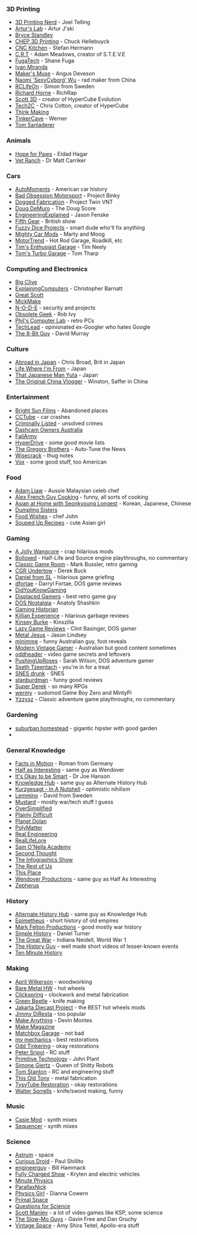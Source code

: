 ### 3D Printing

* [3D Printing Nerd](https://www.youtube.com/channel/UC_7aK9PpYTqt08ERh1MewlQ) - Joel Telling
* [Artur's Lab](https://www.youtube.com/channel/UC8Kh4ug_aRQPjeidIsYawFA) - Artur J'ski
* [Bryce Standley](https://www.youtube.com/channel/UCRvDNuWAtzaZARrFaFAgUCg)
* [CHEP 3D Printing](https://www.youtube.com/user/beginnerelectronics) - Chuck Hellebuyck
* [CNC Kitchen](https://www.youtube.com/channel/UCiczXOhGpvoQGhOL16EZiTg) - Stefan Hermann
* [C.R.T](https://www.youtube.com/channel/UCIi0sokRP7JKU-f0HHIhicw) - Adam Meadows, creator of S.T.E.V.E
* [FugaTech](https://www.youtube.com/user/fuganater987) - Shane Fuga
* [Ivan Miranda](https://www.youtube.com/channel/UCF3cDM_hQMtIEJvEW1BZugg)
* [Maker's Muse](https://www.youtube.com/user/TheMakersMuse) - Angus Deveson
* [Naomi 'SexyCyborg' Wu](https://www.youtube.com/c/SexyCyborg) - rad maker from China
* [RCLifeOn](https://www.youtube.com/user/RcLifeOnSimon) - Simon from Sweden
* [Richard Horne](https://www.youtube.com/user/RichRap2011) - RichRap
* [Scott 3D](https://www.youtube.com/channel/UCSsDLXiBMSJVbn3lPDxhe3Q) - creator of HyperCube Evolution
* [Tech2C](https://www.youtube.com/channel/UC_scf0U4iSELX22nC60WDSg) - Chris Cotton, creator of HyperCube
* [Think Making](https://www.youtube.com/channel/UCP3C4lgdnERHfpbGE0mZobw)
* [TinkerCave](https://www.youtube.com/user/MoOdyDeluXe) - Werner
* [Tom Sanladerer](https://www.youtube.com/user/ThomasSanladerer)

### Animals

* [Hope for Paws](https://www.youtube.com/user/eldad75) - Eldad Hagar
* [Vet Ranch](https://www.youtube.com/user/VetRanch) - Dr Matt Carriker

### Cars

* [AutoMoments](https://www.youtube.com/user/TheCarMeat) - American car history
* [Bad Obsession Motorsport](https://www.youtube.com/user/badobsessionmsport) - Project Binky
* [Dogged Fabrication](https://www.youtube.com/channel/UCrK2_gqI4knOij31p_iandQ) - Project Twin VNT
* [Doug DeMuro](https://www.youtube.com/channel/UCsqjHFMB_JYTaEnf_vmTNqg) - The Doug Score
* [EngineeringExplained](https://www.youtube.com/user/EngineeringExplained) - Jason Fenske
* [Fifth Gear](https://www.youtube.com/user/fifthgearuk) - British show
* [Fuzzy Dice Projects](https://www.youtube.com/user/FuzzyDicePimp) - smart dude who'll fix anything
* [Mighty Car Mods](https://www.youtube.com/user/mightycarmods) - Marty and Moog
* [MotorTrend](https://www.youtube.com/user/MotorTrend) - Hot Rod Garage, Roadkill, etc
* [Tim's Enthusiast Garage](https://www.youtube.com/channel/UCSHC8vHIPzE5EaYjHgx1Tmw) - Tim Neely
* [Tom's Turbo Garage](https://www.youtube.com/user/turbomiragedude) - Tom Tharp

### Computing and Electronics

* [Big Clive](https://www.youtube.com/user/bigclivedotcom)
* [ExplainingComputers](https://www.youtube.com/user/explainingcomputers) - Christopher Barnatt
* [Great Scott](https://www.youtube.com/user/greatscottlab)
* [MickMake](https://www.youtube.com/channel/UC7GMT3ohvYEAJFDenzj9EMQ)
* [N-O-D-E](https://www.youtube.com/channel/UCvrLvII5oxSWEMEkszrxXEA) - security and projects
* [Obsolete Geek](https://www.youtube.com/user/robivy64) - Rob Ivy
* [Phil's Computer Lab](https://www.youtube.com/user/philscomputerlab) - retro PCs
* [TechLead](https://www.youtube.com/channel/UC4xKdmAXFh4ACyhpiQ_3qBw) - opinionated ex-Googler who hates Google
* [The 8-Bit Guy](https://www.youtube.com/user/adric22) - David Murray

### Culture

* [Abroad in Japan](https://www.youtube.com/user/cmbroad44) - Chris Broad, Brit in Japan
* [Life Where I'm From](https://www.youtube.com/channel/UCqwxJts-6yF33rupyF_DCsA) - Japan
* [That Japanese Man Yuta](https://www.youtube.com/user/YPlusShow) - Japan
* [The Original China Vlogger](https://www.youtube.com/user/serpentza) - Winston, Saffer in China

### Entertainment

* [Bright Sun Films](https://www.youtube.com/user/BrightSunGaming) - Abandoned places
* [CCTube](https://www.youtube.com/user/CrashCarTube) - car crashes
* [Criminally Listed](https://www.youtube.com/channel/UCs3iFCPtX0gzkKxCrobO4ig) - unsolved crimes
* [Dashcam Owners Australia](https://www.youtube.com/user/DashCamOwnersAustral)
* [FailArmy](https://www.youtube.com/user/failarmy)
* [HyperDrive](https://www.youtube.com/channel/UCPBIyhZKfSCb9Wex291cquA) - some good movie lists
* [The Gregory Brothers](https://www.youtube.com/user/schmoyoho) - Auto-Tune the News
* [Wisecrack](https://www.youtube.com/user/thugnotes) - thug notes
* [Vox](https://www.youtube.com/user/voxdotcom) - some good stuff, too American

### Food

* [Adam Liaw](https://www.youtube.com/channel/UC9TM3Lrth8MQjHrttZJZiEw) - Aussie Malaysian celeb chef
* [Alex French Guy Cooking](https://www.youtube.com/user/FrenchGuyCooking) - funny, all sorts of cooking
* [Asian at Home with Seonkyoung Longest](https://www.youtube.com/user/SeonkyoungLongest) - Korean, Japanese, Chinese
* [Dumpling Sisters](https://www.youtube.com/channel/UC__QnZctmizPLK22sqH_qTQ)
* [Food Wishes](https://www.youtube.com/user/foodwishes) - chef John
* [Souped Up Recipes](https://www.youtube.com/channel/UC3HjB3X8jeENm46HCkI0Inw) - cute Asian girl

### Gaming

* [A Jolly Wangcore](https://www.youtube.com/channel/UCQEnQfezywrAwkHWX_Uo_Qg) - crap hilarious mods
* [Bolloxed](https://www.youtube.com/user/bolloxedballs) - Half-Life and Source engine playthroughs, no commentary
* [Classic Game Room](https://www.youtube.com/user/InecomCompany) - Mark Bussler, retro gaming
* [CGR Undertow](https://www.youtube.com/user/CGRundertow) - Derek Buck
* [Daniel from SL](https://www.youtube.com/user/CaramelHoteI) - hilarious game griefing
* [dfortae](https://www.youtube.com/user/dfortae) - Darryl Fortae, DOS game reviews
* [DidYouKnowGaming](https://www.youtube.com/user/DYKGaming)
* [Displaced Gamers](https://www.youtube.com/channel/UCWoSKWs8h6lFdiEDAjuIfpA) - best retro game guy
* [DOS Nostalgia](https://www.youtube.com/user/dosnostalgic) - Anatoly Shashkin
* [Gaming Historian](https://www.youtube.com/user/HDGamingHD)
* [Killian Experience](https://www.youtube.com/channel/UCjdQaSJCYS4o2eG93MvIwqg) - hilarious garbage reviews
* [Kinsey Burke](https://www.youtube.com/channel/UCSMJHi4vvNu-mETdZokpj8A) - Kinszilla
* [Lazy Game Reviews](https://www.youtube.com/user/phreakindee) - Clint Basinger, DOS gamer
* [Metal Jesus](https://www.youtube.com/user/MetalJesusRocks) - Jason Lindsey
* [minimme](https://www.youtube.com/channel/UCPIBtu2SBuW_VFHwKwDOtYg) - funny Australian guy, foot reveals
* [Modern Vintage Gamer](https://www.youtube.com/user/jimako123) - Australian but good content sometimes
* [oddheader](https://www.youtube.com/channel/UCIcR5StUvA7_pPHoAFLmZaA) - video game secrets and leftovers
* [PushingUpRoses](https://www.youtube.com/user/pushinguproses) - Sarah Wilson, DOS adventure gamer
* [Sseth Tzeentach](https://www.youtube.com/user/SsethTzeentach) - you're in for a treat
* [SNES drunk](https://www.youtube.com/user/1SNESdrunk) - SNES
* [stanburdman](https://www.youtube.com/channel/UCV7Y-h68Ik6uurQ8QB3HVUg) - funny good reviews
* [Super Derek](https://www.youtube.com/channel/UC6luZwzy3OLDCs1-f4IdePg) - so many RPGs
* [wermy](https://www.youtube.com/channel/UCRP1Zx7B4b66ZwkB2Ov5pMw) - sudomod Game Boy Zero and MintyPi
* [Yzzyxz](https://www.youtube.com/user/Yzzyxz) - Classic adventure game playthroughs, no commentary

### Gardening

* [suburban homestead](https://www.youtube.com/channel/UCcpWQjpQJ465FYJEx2DuDFA) - gigantic hipster with good garden
* 

### General Knowledge

* [Facts in Motion](https://www.youtube.com/channel/UCoanlfeXEit_vI83VlE709A) - Roman from Germany
* [Half as Interesting](https://www.youtube.com/channel/UCuCkxoKLYO_EQ2GeFtbM_bw) - same guy as Wendover
* [It's Okay to be Smart](https://www.youtube.com/user/itsokaytobesmart) - Dr Joe Hanson
* [Knowledge Hub](https://www.youtube.com/channel/UC2_KC8lshtCyiLApy27raYw) - same guy as Alternate History Hub
* [Kurzgesagt - In A Nutshell](https://www.youtube.com/user/Kurzgesagt) - optimistic nihilism
* [Lemmino](https://www.youtube.com/user/Top10Memes) - David from Sweden
* [Mustard](https://www.youtube.com/channel/UC1ZBQ-F-yktYD4m5AzM6pww) - mostly war/tech stuff I guess
* [OverSimplified](https://www.youtube.com/user/Webzwithaz)
* [Plainly Difficult](https://www.youtube.com/channel/UCb0MyY46T9ZYOzDHkYnIoXg)
* [Planet Dolan](https://www.youtube.com/user/DDTop20)
* [PolyMatter](https://www.youtube.com/channel/UCgNg3vwj3xt7QOrcIDaHdFg)
* [Real Engineering](https://www.youtube.com/channel/UCR1IuLEqb6UEA_zQ81kwXfg)
* [RealLifeLore](https://www.youtube.com/channel/UCP5tjEmvPItGyLhmjdwP7Ww)
* [Sam O'Nella Academy](https://www.youtube.com/channel/UC1DTYW241WD64ah5BFWn4JA)
* [Second Thought](https://www.youtube.com/channel/UCJm2TgUqtK1_NLBrjNQ1P-w)
* [The Infographics Show](https://www.youtube.com/user/TheInfographicsShow)
* [The Rest of Us](https://www.youtube.com/channel/UCogasD4DFxmshrBNnJNFcvg)
* [This Place](https://www.youtube.com/user/ThisPlaceChannel)
* [Wendover Productions](https://www.youtube.com/user/Wendoverproductions) - same guy as Half As Interesting
* [Zepherus](https://www.youtube.com/channel/UC-x0TtqNsBBQAQzFLnKZHnw)

### History

* [Alternate History Hub](https://www.youtube.com/user/AlternateHistoryHub) - same guy as Knowledge Hub
* [Epimetheus](https://www.youtube.com/channel/UCp9ZtilfKJds0iWytR_pnOQ) - short history of old empires
* [Mark Felton Productions](https://www.youtube.com/channel/UCfCKvREB11-fxyotS1ONgww) - good mostly war history
* [Simple History](https://www.youtube.com/channel/UC510QYlOlKNyhy_zdQxnGYw) - Daniel Turner
* [The Great War](https://www.youtube.com/user/TheGreatWar) - Indiana Neidell, World War 1
* [The History Guy](https://www.youtube.com/channel/UC4sEmXUuWIFlxRIFBRV6VXQ) - well made short videos of lesser-known events
* [Ten Minute History](https://www.youtube.com/channel/UC22BdTgxefuvUivrjesETjg)

### Making

* [April Wilkerson](https://www.youtube.com/user/AprilWilkersonDIY) - woodworking
* [Bare Metal HW](https://www.youtube.com/user/baremetalHW) - hot wheels
* [Clickspring](https://www.youtube.com/channel/UCworsKCR-Sx6R6-BnIjS2MA) - clockwork and metal fabrication
* [Green Beetle](https://www.youtube.com/channel/UCUC_LrU2GpyOvUXAk_wrhbQ) - knife making
* [Jakarta Diecast Project](https://www.youtube.com/channel/UC5QtJAXO631Ry0WUQuMzfHg) - the BEST hot wheels mods
* [Jimmy DiResta](https://www.youtube.com/user/jimmydiresta) - too popular
* [Make Anything](https://www.youtube.com/channel/UCVc6AHfGw9b2zOE_ZGfmsnw) - Devin Montes
* [Make Magazine](https://www.youtube.com/user/makemagazine)
* [Matchbox Garage](https://www.youtube.com/user/juggalo7979) - not bad
* [my mechanics](https://www.youtube.com/channel/UCMrMVIBtqFW6O0-MWq26gqw) - best restorations
* [Odd Tinkering](https://www.youtube.com/channel/UCf_suVrG2dA5BTjJhNLwthQ) - okay restorations
* [Peter Sripol](https://www.youtube.com/channel/UC7yF9tV4xWEMZkel7q8La_w) - RC stuff
* [Primitive Technology](https://www.youtube.com/channel/UCAL3JXZSzSm8AlZyD3nQdBA) - John Plant
* [Simone Giertz](https://www.youtube.com/channel/UC3KEoMzNz8eYnwBC34RaKCQ) - Queen of Shitty Robots
* [Tom Stanton](https://www.youtube.com/channel/UC67gfx2Fg7K2NSHqoENVgwA) - RC and engineering stuff
* [This Old Tony](https://www.youtube.com/user/featony) - metal fabrication
* [TysyTube Restoration](https://www.youtube.com/channel/UCIGEtjevANE0Nqain3EqNSg) - okay restorations
* [Walter Sorrells](https://www.youtube.com/user/slappybuckshot) - knife/sword making, funny

### Music

* [Casie Mod](https://www.youtube.com/channel/UCrxpe0rl1vO1XuK2a-HgL8g) - synth mixes
* [Sequencer](https://www.youtube.com/user/Feanaron) - synth mixes

### Science

* [Astrum](https://www.youtube.com/user/astrumspace) - space
* [Curious Droid](https://www.youtube.com/channel/UC726J5A0LLFRxQ0SZqr2mYQ) - Paul Shillito
* [engineerguy](https://www.youtube.com/user/engineerguyvideo) - Bill Hammack
* [Fully Charged Show](https://www.youtube.com/user/fullychargedshow) - Kryten and electric vehicles
* [Minute Physics](https://www.youtube.com/user/minutephysics)
* [ParallaxNick](https://www.youtube.com/channel/UC0QdW-H7_l0zh_CoNhlwoBw)
* [Physics Girl](https://www.youtube.com/user/physicswoman) - Dianna Cowern
* [Primal Space](https://www.youtube.com/channel/UClZbmi9JzfnB2CEb0fG8iew)
* [Questions for Science](https://www.youtube.com/user/TheYoungTurds1)
* [Scott Manley](https://www.youtube.com/user/szyzyg) - a lot of video games like KSP, some science
* [The Slow-Mo Guys](https://www.youtube.com/user/theslowmoguys) - Gavin Free and Dan Gruchy
* [Vintage Space](https://www.youtube.com/channel/UCw95T_TgbGHhTml4xZ9yIqg) - Amy Shira Teitel, Apollo-era stuff
